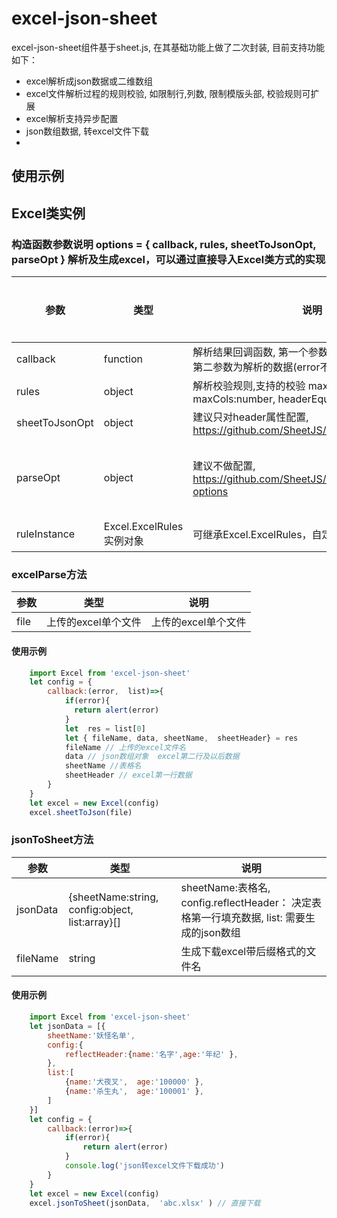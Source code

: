 <!--
 * @Author: fog
 * @Description: excel解析组件
 -->
# excel-json-sheet
excel-json-sheet组件基于sheet.js, 在其基础功能上做了二次封装, 目前支持功能如下：
- excel解析成json数据或二维数组
- excel文件解析过程的规则校验, 如限制行,列数, 限制模版头部, 校验规则可扩展
- excel解析支持异步配置
- json数组数据, 转excel文件下载
- 

## 使用示例

## Excel类实例

### 构造函数参数说明  options = { callback,  rules,  sheetToJsonOpt,  parseOpt } 解析及生成excel，可以通过直接导入Excel类方式的实现
| 参数          | 类型                | 说明 |是否必传|默认值|
| -------------- | ------------------ | --- |--|--|
| callback     | function  | 解析结果回调函数, 第一个参数为error(失败时有值),  第二参数为解析的数据(error不存在时有值)|是|无|
| rules        | object  |解析校验规则,支持的校验 maxRows:number, maxCols:number,  headerEqualkeys:Array |否|{} |
| sheetToJsonOpt | object  |  建议只对header属性配置,  https://github.com/SheetJS/sheetjs#sheet_to_json  |
| parseOpt     | object  |  建议不做配置, https://github.com/SheetJS/sheetjs#parsing-options |否 | { sheetRows: 0,  type: 'binary', raw: true,  onlyOneSheet: true } |
|ruleInstance | Excel.ExcelRules实例对象 | 可继承Excel.ExcelRules，自定义改写校验规则|否|只实例默认规则|

### excelParse方法
| 参数          | 类型                | 说明 |
| -------------- | ------------------ | --- |
| file     | 上传的excel单个文件|  上传的excel单个文件|
#### 使用示例
```javascript
    import Excel from 'excel-json-sheet'
    let config = {
        callback:(error,  list)=>{
            if(error){
              return alert(error)
            }
            let  res = list[0]
            let { fileName, data, sheetName,  sheetHeader} = res
            fileName // 上传的excel文件名
            data // json数组对象  excel第二行及以后数据
            sheetName //表格名
            sheetHeader // excel第一行数据
        }
    }
    let excel = new Excel(config)
    excel.sheetToJson(file)
```

### jsonToSheet方法
| 参数          | 类型                | 说明 |
| -------------- | ------------------ | --- |
| jsonData     | {sheetName:string,  config:object,  list:array}[] | sheetName:表格名, config.reflectHeader： 决定表格第一行填充数据,  list: 需要生成的json数组|
|fileName| string| 生成下载excel带后缀格式的文件名|

#### 使用示例
```javascript
    import Excel from 'excel-json-sheet'
    let jsonData = [{
        sheetName:'妖怪名单', 
        config:{
            reflectHeader:{name:'名字',age:'年纪' }, 
        }, 
        list:[
            {name:'犬夜叉',  age:'100000' }, 
            {name:'杀生丸',  age:'100001' }, 
        ]
    }]
    let config = {
        callback:(error)=>{
            if(error){
                return alert(error)
            }
            console.log('json转excel文件下载成功')
        }
    } 
    let excel = new Excel(config) 
    excel.jsonToSheet(jsonData,  'abc.xlsx' ) // 直接下载
    
```
